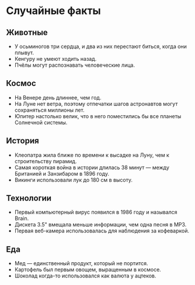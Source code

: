 # Случайные факты

## Животные
- У осьминогов три сердца, и два из них перестают биться, когда они плывут.
- Кенгуру не умеют ходить назад.
- Пчёлы могут распознавать человеческие лица.

## Космос
- На Венере день длиннее, чем год.
- На Луне нет ветра, поэтому отпечатки шагов астронавтов могут сохраняться миллионы лет.
- Юпитер настолько велик, что в него поместились бы все планеты Солнечной системы.

## История
- Клеопатра жила ближе по времени к высадке на Луну, чем к строительству пирамид.
- Самая короткая война в истории длилась 38 минут — между Британией и Занзибаром в 1896 году.
- Викинги использовали лук до 180 см в высоту.

## Технологии
- Первый компьютерный вирус появился в 1986 году и назывался Brain.
- Дискета 3.5" вмещала меньше информации, чем одна песня в MP3.
- Первая веб-камера использовалась для наблюдения за кофеваркой.

## Еда
- Мед — единственный продукт, который не портится.
- Картофель был первым овощем, выращенным в космосе.
- Шоколад когда-то использовался как валюта у ацтеков.
